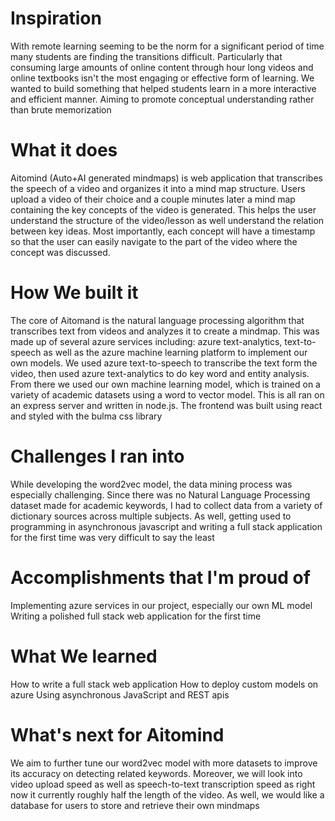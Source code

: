 # Inspiration
With remote learning seeming to be the norm for a significant period of time many students are finding the transitions difficult. Particularly that consuming large amounts of online content through hour long videos and online textbooks isn't the most engaging or effective form of learning. We wanted to build something that helped students learn in a more interactive and efficient manner. Aiming to promote conceptual understanding rather than brute memorization

# What it does
Aitomind (Auto+AI generated mindmaps) is web application that transcribes the speech of a video and organizes it into a mind map structure. Users upload a video of their choice and a couple minutes later a mind map containing the key concepts of the video is generated. This helps the user understand the structure of the video/lesson as well understand the relation between key ideas. Most importantly, each concept will have a timestamp so that the user can easily navigate to the part of the video where the concept was discussed.

# How We built it
The core of Aitomand is the natural language processing algorithm that transcribes text from videos and analyzes it to create a mindmap. This was made up of several azure services including: azure text-analytics, text-to-speech as well as the azure machine learning platform to implement our own models. We used azure text-to-speech to transcribe the text form the video, then used azure text-analytics to do key word and entity analysis. From there we used our own machine learning model, which is trained on a variety of academic datasets using a word to vector model. This is all ran on an express server and written in node.js. The frontend was built using react and styled with the bulma css library

# Challenges I ran into
While developing the word2vec model, the data mining process was especially challenging. Since there was no Natural Language Processing dataset made for academic keywords, I had to collect data from a variety of dictionary sources across multiple subjects. As well, getting used to programming in asynchronous javascript and writing a full stack application for the first time was very difficult to say the least

# Accomplishments that I'm proud of
Implementing azure services in our project, especially our own ML model Writing a polished full stack web application for the first time

# What We learned
How to write a full stack web application How to deploy custom models on azure Using asynchronous JavaScript and REST apis

# What's next for Aitomind
We aim to further tune our word2vec model with more datasets to improve its accuracy on detecting related keywords. Moreover, we will look into video upload speed as well as speech-to-text transcription speed as right now it currently roughly half the length of the video. As well, we would like a database for users to store and retrieve their own mindmaps
